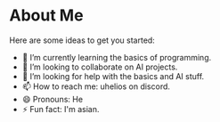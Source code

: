 # About Me

Here are some ideas to get you started:

- 🌱 I’m currently learning the basics of programming.
- 👯 I’m looking to collaborate on AI projects.
- 🤔 I’m looking for help with the basics and AI stuff.
- 📫 How to reach me: uhelios on discord.
- 😄 Pronouns: He
- ⚡ Fun fact: I'm asian.
